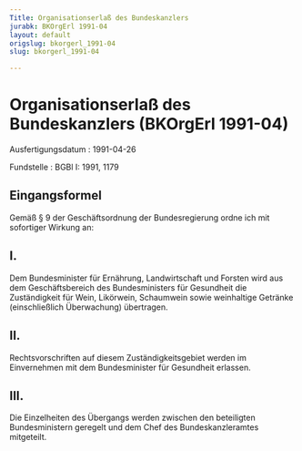 ```yaml
---
Title: Organisationserlaß des Bundeskanzlers
jurabk: BKOrgErl 1991-04
layout: default
origslug: bkorgerl_1991-04
slug: bkorgerl_1991-04

---
```


# Organisationserlaß des Bundeskanzlers (BKOrgErl 1991-04)

Ausfertigungsdatum
:   1991-04-26

Fundstelle
:   BGBl I: 1991, 1179

## Eingangsformel

Gemäß § 9 der Geschäftsordnung der Bundesregierung ordne ich mit
sofortiger Wirkung an:

## I.

Dem Bundesminister für Ernährung, Landwirtschaft und Forsten wird aus
dem Geschäftsbereich des Bundesministers für Gesundheit die
Zuständigkeit für Wein, Likörwein, Schaumwein sowie weinhaltige
Getränke (einschließlich Überwachung) übertragen.

## II.

Rechtsvorschriften auf diesem Zuständigkeitsgebiet werden im
Einvernehmen mit dem Bundesminister für Gesundheit erlassen.

## III.

Die Einzelheiten des Übergangs werden zwischen den beteiligten
Bundesministern geregelt und dem Chef des Bundeskanzleramtes
mitgeteilt.

